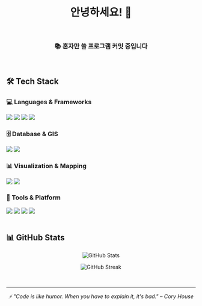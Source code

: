 <div align="center">
  
  # 안녕하세요! 👋
  
  <br>
  
  ### 📚  혼자만 쓸 프로그램 커밋 중입니다
  
</div>

<br>

## 🛠️ Tech Stack

### 💻 Languages & Frameworks
<div align="left">
  <img src="https://img.shields.io/badge/Java-ED8B00?style=for-the-badge&logo=openjdk&logoColor=white" />
  <img src="https://img.shields.io/badge/JavaScript-F7DF1E?style=for-the-badge&logo=javascript&logoColor=black" />
  <img src="https://img.shields.io/badge/HTML5-E34F26?style=for-the-badge&logo=html5&logoColor=white" />
  <img src="https://img.shields.io/badge/CSS3-1572B6?style=for-the-badge&logo=css3&logoColor=white" />
</div>

### 🗄️ Database & GIS
<div align="left">
  <img src="https://img.shields.io/badge/PostgreSQL-316192?style=for-the-badge&logo=postgresql&logoColor=white" />
  <img src="https://img.shields.io/badge/PostGIS-4A90E2?style=for-the-badge&logo=postgresql&logoColor=white" />
</div>

### 📊 Visualization & Mapping
<div align="left">
  <img src="https://img.shields.io/badge/OpenLayers-1F6B75?style=for-the-badge&logo=openlayers&logoColor=white" />
  <img src="https://img.shields.io/badge/Grafana-F46800?style=for-the-badge&logo=grafana&logoColor=white" />
</div>

### 🔧 Tools & Platform
<div align="left">
  <img src="https://img.shields.io/badge/GIT-E44C30?style=for-the-badge&logo=git&logoColor=white" />
  <img src="https://img.shields.io/badge/SVN-809CC9?style=for-the-badge&logo=subversion&logoColor=white" />
  <img src="https://img.shields.io/badge/IntelliJ_IDEA-000000.svg?style=for-the-badge&logo=intellij-idea&logoColor=white" />
  <img src="https://img.shields.io/badge/Postman-FF6C37?style=for-the-badge&logo=Postman&logoColor=white" />
</div>

<br>

## 📊 GitHub Stats

<div align="center">
  
  ![GitHub Stats](https://github-readme-stats.vercel.app/api?username=ke2007&show_icons=true&theme=tokyonight&hide_border=true&count_private=true)
  
  ![GitHub Streak](https://github-readme-streak-stats.herokuapp.com/?user=ke2007&theme=tokyonight&hide_border=true)
  
</div>

<br>


---

<div align="center">
  <i>⚡ "Code is like humor. When you have to explain it, it's bad." – Cory House</i>
</div>

